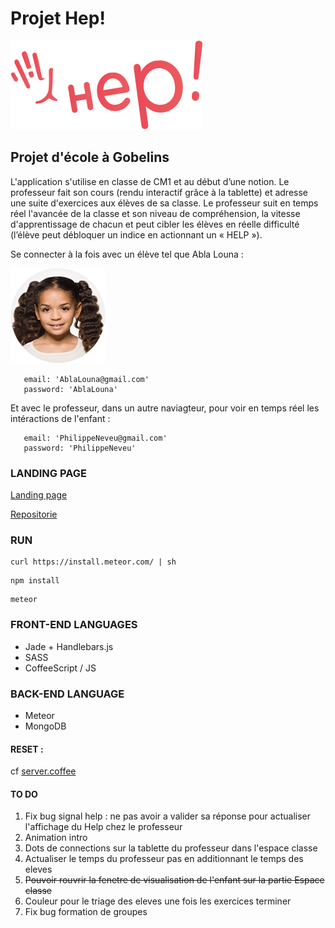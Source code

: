 [logo]: https://github.com/AntoineCharbonnier/School-gobelins/blob/master/public/logo/Logo_hep.png "HEP!"
[ablalouna]: https://github.com/AntoineCharbonnier/School-gobelins/blob/master/public/assets/profile_images/Abla_Louna.png "One student named Abla Louna!"

# Projet Hep!

![alt text][logo]

## Projet d'école à Gobelins

L'application s'utilise en classe de CM1 et au début d’une notion. 
Le professeur fait son cours (rendu interactif grâce à la tablette) et adresse une suite d'exercices aux élèves de sa classe. 
Le professeur suit en temps réel l'avancée de la classe et son niveau de compréhension, 
la vitesse d'apprentissage de chacun et peut cibler les élèves en réelle difficulté (l’élève peut débloquer un indice en actionnant un « HELP »).



Se connecter à la fois avec un élève tel que Abla Louna : 

![alt text][ablalouna]

```
   email: 'AblaLouna@gmail.com'
   password: 'AblaLouna'
```

Et avec le professeur, dans un autre naviagteur, pour voir en temps réel les intéractions de l'enfant : 

```
   email: 'PhilippeNeveu@gmail.com'
   password: 'PhilippeNeveu'
```
### LANDING PAGE

[Landing page](http://antoinecharbonnier.fr/HEP/)


[Repositorie](https://github.com/AntoineCharbonnier/School-gobelins-landing-page)



### RUN 

```shell
curl https://install.meteor.com/ | sh
```

```shell
npm install
```

```shell
meteor
```


### FRONT-END LANGUAGES

  * Jade + Handlebars.js
  * SASS
  * CoffeeScript / JS

### BACK-END LANGUAGE
  * Meteor
  * MongoDB

#### RESET : 

cf [server.coffee](https://github.com/AntoineCharbonnier/School-gobelins/blob/master/server/server.coffee)

#### TO DO

1. Fix bug signal help : ne pas avoir a valider sa réponse pour actualiser l'affichage du Help chez le professeur
2. Animation intro
3. Dots de connections sur la tablette du professeur dans l'espace classe
4. Actualiser le temps du professeur pas en additionnant le temps des eleves
5. ~~Pouvoir rouvrir la fenetre de visualisation de l'enfant sur la partie Espace classe~~
6. Couleur pour le triage des eleves une fois les exercices terminer
7. Fix bug formation de groupes
